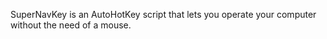 SuperNavKey is an AutoHotKey script that lets you operate your computer without the need of a mouse.
